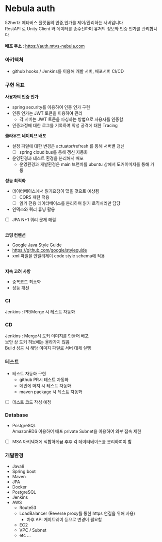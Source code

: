 Nebula auth
=============
52hertz 메타버스 플랫폼의 인증,인가를 제어/관리하는 서버입니다<br>
RestAPI 로 Unity Client 와 데이터를 송수신하며 유저의 정보와 인증 인가를 관리합니다<br>
<br>
<b>배포 주소 </b> : https://auth.mtvs-nebula.com

### 아키텍처
- github hooks / Jenkins를 이용해 개발 서버, 배포서버 CI/CD

### 구현 목표
<b>사용자의 인증 인가</b><br>
- spring security를 이용하여 인증 인가 구현
- 인증 인가는 JWT 토큰을 이용하여 관리
  - 각 서버는 JWT 토큰을 파싱하는 방법으로 사용자를 인증함
- 인증과정에 대한 로그를 기록하여 악성 공격에 대한 Tracing <br>

<b>클라우드 네이티브 배포</b>
- 설정 파일에 대한 변경은 actuator/refresh 를 통해 서버별 갱신
    - [ ] spring cloud bus를 통해 갱신 자동화
- 운영환경과 테스트 환경을 분리해서 배포
    - 운영환경과 개발환경은 main 브랜치를 ubuntu 상에서 도커이미지를 통해 가동

<b>성능 최적화</b>
- 데이터베이스에서 읽기요청이 많을 것으로 예상됨
    - [ ] CQRS 패턴 적용
    - [ ] 읽기 전용 데이터베이스를 분리하여 읽기 로직처리만 담당
- 인덱스와 쿼리 튜닝 활용
- [ ] JPA N+1 쿼리 문제 해결
  <br><br>

<b>코딩 컨벤션</b>
- Google Java Style Guide
- https://github.com/google/styleguide
- xml 파일을 인텔리제이 code style schema에 적용
  <br><br>

<b>지속 고려 사항</b>
- 중복코드 최소화
- 성능 개선

### CI
Jenkins : PR/Merge 시 테스트 자동화 <br>
### CD
Jenkins : Merge시 도커 이미지를 만들어 배포 <br>
보안 상 도커 허브에는 올라가지 않음 <br>
Build 성공 시 해당 이미지 파일로 서버 대체 실행 <br>


### 테스트
- 테스트 자동화 구현
    - github PR시 테스트 자동화
    - 메인에 머지 시 테스트 자동화
    - maven package 시 테스트 자동화
- [ ] 테스트 코드 작성 예정

### Database
- PostgreSQL<br>
  AmazonRDS 이용하여 배포
  private Subnet을 이용하여 외부 접속 제한
- [ ] MSA 아키텍처에 적합하게끔 추후 각 데이터베이스를 분리하여야 함

### 개발환경
- Java8
- Spring boot
- Maven
- JPA
- Docker
- PostgreSQL
- Jenkins
- AWS
    - Route53
    - LoadBalancer (Reverse proxy를 통한 https 연결을 위해 사용)
      - 차후 API 게이트웨이 등으로 변경이 필요함
    - EC2
    - VPC / Subnet
    - etc ...